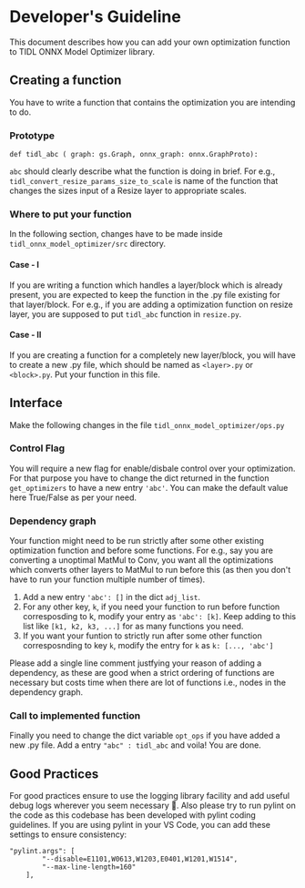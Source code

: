 # Developer's Guideline

This document describes how you can add your own optimization function to TIDL ONNX Model Optimizer library.


## Creating a function
You have to write a function that contains the optimization you are intending to do.

### Prototype

`def tidl_abc ( graph: gs.Graph, onnx_graph: onnx.GraphProto):`

`abc` should clearly describe what the function is doing in brief. For e.g., `tidl_convert_resize_params_size_to_scale` is name of the function that changes the sizes input of a Resize layer to appropriate scales.

### Where to put your function
In the following section, changes have to be made inside `tidl_onnx_model_optimizer/src` directory.

#### Case - I
If you are writing a function which handles a layer/block which is already present, you are expected to keep the function in the .py file existing for that layer/block. For e.g., if you are adding a optimization function on resize layer, you are supposed to put `tidl_abc` function in `resize.py`.

#### Case - II
If you are creating a function for a completely new layer/block, you will have to create a new .py file, which should be named as `<layer>.py` or `<block>.py`. Put your function in this file.


## Interface
Make the following changes in the file `tidl_onnx_model_optimizer/ops.py`

### Control Flag
You will require a new flag for enable/disbale control over your optimization. For that purpose you have to change the dict returned in the function `get_optimizers` to have a new entry `'abc'`. You can make the default value here True/False as per your need.

### Dependency graph
Your function might need to be run strictly after some other existing optimization function and before some functions. For e.g., say you are converting a unoptimal MatMul to Conv, you want all the optimizations which converts other layers to MatMul to run before this (as then you don't have to run your function multiple number of times).

1. Add a new entry `'abc': []` in the dict `adj_list`.
2. For any other key, `k`, if you need your function to run before function corresposding to k, modify your entry as `'abc': [k]`. Keep adding to this list like `[k1, k2, k3, ...]` for as many functions you need.
3. If you want your funtion to strictly run after some other function corresposnding to key `k`, modify the entry for `k` as `k: [..., 'abc']`

Please add a single line comment justfying your reason of adding a dependency, as these are good when a strict ordering of functions are necessary but costs time when there are lot of functions i.e., nodes in the dependency graph.

### Call to implemented function
Finally you need to change the dict variable `opt_ops` if you have added a new .py file.
Add a entry `"abc" : tidl_abc` and voila! You are done.


## Good Practices
For good practices ensure to use the logging library facility and add useful debug logs wherever you seem necessary 🙂.
Also please try to run pylint on the code as this codebase has been developed with pylint coding guidelines. If you are using pylint in your VS Code, you can add these settings to ensure consistency:
```
"pylint.args": [
        "--disable=E1101,W0613,W1203,E0401,W1201,W1514",
        "--max-line-length=160"
    ],
```